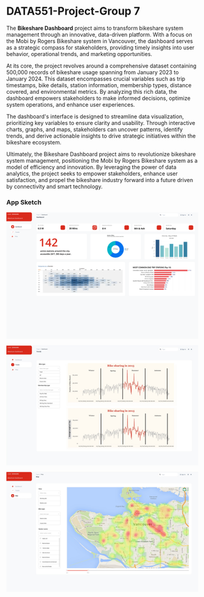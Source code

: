 # DATA551-Project-Group 7

The **Bikeshare Dashboard** project aims to transform bikeshare system management through an innovative, data-driven platform. With a focus on the Mobi by Rogers Bikeshare system in Vancouver, the dashboard serves as a strategic compass for stakeholders, providing timely insights into user behavior, operational trends, and marketing opportunities.

At its core, the project revolves around a comprehensive dataset containing 500,000 records of bikeshare usage spanning from January 2023 to January 2024. This dataset encompasses crucial variables such as trip timestamps, bike details, station information, membership types, distance covered, and environmental metrics. By analyzing this rich data, the dashboard empowers stakeholders to make informed decisions, optimize system operations, and enhance user experiences.

The dashboard's interface is designed to streamline data visualization, prioritizing key variables to ensure clarity and usability. Through interactive charts, graphs, and maps, stakeholders can uncover patterns, identify trends, and derive actionable insights to drive strategic initiatives within the bikeshare ecosystem.

Ultimately, the Bikeshare Dashboard project aims to revolutionize bikeshare system management, positioning the Mobi by Rogers Bikeshare system as a model of efficiency and innovation. By leveraging the power of data analytics, the project seeks to empower stakeholders, enhance user satisfaction, and propel the bikeshare industry forward into a future driven by connectivity and smart technology.

### App Sketch

![Dashboard](https://github.com/cmulya/DATA551-Project/blob/main/App%20Sketch/Dashboard.png)

![Trends](https://github.com/cmulya/DATA551-Project/blob/main/App%20Sketch/Trends.jpeg)

![Maps](https://github.com/cmulya/DATA551-Project/blob/main/App%20Sketch/Maps.jpeg)
